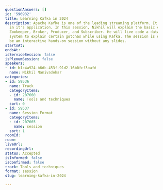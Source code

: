 ```yaml
---
questionAnswers: []
id: '596932'
title: Learning Kafka in 2024
description: Apache Kafka is one of the leading streaming platform. It is highly versatile
  in it's application. In this session, Nikhil will explain the basic concepts of
  Zookeeper, Broker, Producer, and Subscriber. He will live code a data processing
  system to explain certain gotchas while using Kafka. The session is designed to
  be an interactive hands-on session without any slides.
startsAt: 
endsAt: 
isServiceSession: false
isPlenumSession: false
speakers:
- id: b1c4a924-b6db-453f-91d2-16b0fcf3bafd
  name: Nikhil Nanivadekar
categories:
- id: 59536
  name: Track
  categoryItems:
  - id: 207660
    name: Tools and techniques
  sort: 0
- id: 59537
  name: Session Format
  categoryItems:
  - id: 207665
    name: session
  sort: 1
roomId: 
room: 
liveUrl: 
recordingUrl: 
status: Accepted
isInformed: false
isConfirmed: false
track: Tools and techniques
format: session
slug: learning-kafka-in-2024

---
```

